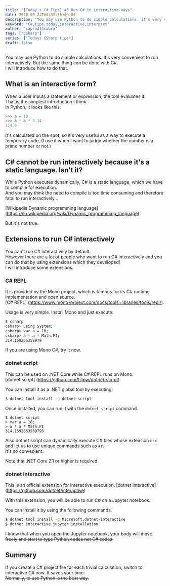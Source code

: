 ```yaml
---
title: "[Today's C# Tips] #3 Run C# in interactive ways"
date: 2020-05-24T06:35:55+09:00
description: "You may use Python to do simple calculations. It's very convenient to run interactively. But the same thing can be done with C#."
keyword: "C#,tips,today,interactive,interpret"
author: "capra314cabra"
tags: ["CSharp"]
series: ["Todays CSharp tips"]
draft: false
---
```


You may use Python to do simple calculations. It's very convenient to run interactively. But the same thing can be done with C#.  
I will introduce how to do that.

## What is an interactive form?

When a user inputs a statement or expression, the tool evaluates it.  
That is the simplest introduction I think.  
In Python, it looks like this:

``` python
>>> a = 10
>>> a * a * 3.14
314.0
```

It's calculated on the spot, so it's very useful as a way to execute a temporary code. (I use it when I want to judge whether the number is a prime number or not.)

## C# cannot be run interactively because it's a static language. Isn't it?

While Python executes dynamically, C# is a static language, which we have to compile for execution.  
And you may think the need to compile is too time consuming and therefore fatal to run interactively...

[Wikipedia Dynamic programming language] (https://en.wikipedia.org/wiki/Dynamic_programming_language)

But it's not true.

## Extensions to run C# interactively

You can't run C# interactively by default.  
However there are a lot of people who want to run C# interactively and you can do that by using extensions which they developed!  
I will introduce some extensions.

### C# REPL

It is provided by the Mono project, which is famous for its C# runtime implementation and open source.  
[C# REPL] (https://www.mono-project.com/docs/tools+libraries/tools/repl/).

Usage is very simple. Install Mono and just execute:

```bash
$ csharp
csharp> using System;
csharp> var a = 10;
csharp> a * a * Math.PI;
314.159265358979
```

If you are using Mono C#, try it now.

### dotnet script

This can be used on .NET Core while C# REPL runs on Mono.  
[dotnet script] (https://github.com/filipw/dotnet-script)

You can install it as a .NET global tool by executing:

``` bash
$ dotnet tool install -g dotnet-script
```

Once installed, you can run it with the `dotnet script` command.

```
$ dotnet script
> var a = 10;
> a * a * Math.PI
314.1592653589793
```

Also dotnet script can dynamically execute C# files whose extension `csx` and let us to use unique commands such as `#r`.  
It's so convenient.

Note that .NET Core 2.1 or higher is required.

### dotnet interactive

This is an official extension for interactive execution.
[dotnet interactive] (https://github.com/dotnet/interactive)

With this extension, you will be able to run C# on a Jupyter notebook.

You can install it by using the following commands.

``` bash
$ dotnet tool install -g Microsoft.dotnet-interactive
$ dotnet interactive jupyter installation
```

~~I know that when you open the Jupyter notebook, your body will move freely and start to type Python codes not C# codes.~~

## Summary

If you create a C# project file for each trivial calculation, switch to interactive C# now. It saves your time.  
~~Normally, to use Python is the best way.~~
